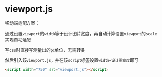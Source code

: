 # viewport.js

移动端适配方案：

通过设置`viewport`的`width`等于设计图片宽度，再自动计算设置`viewport`的`scale`实现自动适配

写`css`时直接写测量出的`px`单位，无需转换

然后引入该`viewport.js`，并在该`script`标签设置`width=设计图宽度`即可

```html
<script width="750" src="viewport.js"></script>
```
